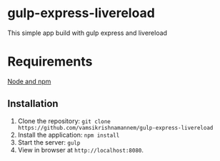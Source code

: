 gulp-express-livereload
=======================

This simple app build with gulp express and livereload

Requirements
=======================
[Node and npm](http://nodejs.org)

## Installation

1. Clone the repository: `git clone https://github.com/vamsikrishnamannem/gulp-express-livereload`
2. Install the application: `npm install`
3. Start the server: `gulp`
4. View in browser at `http://localhost:8080`.

